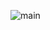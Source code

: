 ![main](https://user-images.githubusercontent.com/99325494/155204547-82d8a613-b163-4560-abe0-6aefe152fb46.jpg)

